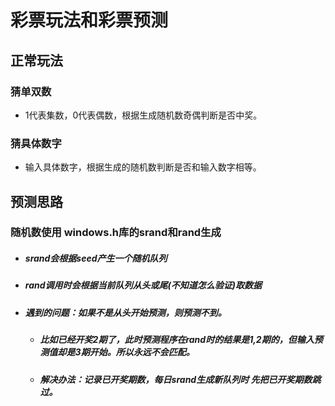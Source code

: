 # 彩票玩法和彩票预测

## 正常玩法

### 猜单双数

- 1代表集数，0代表偶数，根据生成随机数奇偶判断是否中奖。

### 猜具体数字

- 输入具体数字，根据生成的随机数判断是否和输入数字相等。

## 预测思路

### 随机数使用 windows.h库的**srand**和**rand**生成

- ##### srand会根据seed产生一个随机队列

- ##### rand调用时会根据当前队列从头或尾(不知道怎么验证)取数据

- ##### 遇到的问题：如果不是从头开始预测，则预测不到。

  - ##### 比如已经开奖2期了，此时预测程序在rand时的结果是1,2期的，但输入预测值却是3期开始。所以永远不会匹配。

  - ##### 解决办法：记录已开奖期数，每日srand生成新队列时 先把已开奖期数跳过。
